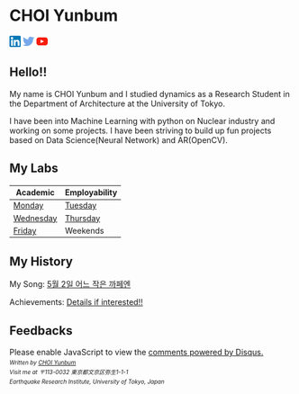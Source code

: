 <script language="javascript" type="text/javascript">
        document.write("<font color='green' size='1'>This document was last modified on " + document.lastModified + "</font>");
</script>

# CHOI Yunbum

<a href="https://www.linkedin.com/in/yunbum-choi-25661a60/" target="_blank"><img src=".\image\linkedin.png" alt="LinkedIn"></a>  <a href=" https://twitter.com/goodasa " target="_blank"><img src=".\image\twitter.png" alt="Twitter"></a> <a href="https://www.youtube.com/channel/UCG7e6TPZ8rVtE7YcxCcW-VA?view_as=subscriber" target="_blank"><img src=".\image\youtube.png" alt="Youtube"></a>



## Hello!!

My name is CHOI Yunbum and I studied dynamics as a Research Student in the Department of Architecture at the University of Tokyo.

I have been into Machine Learning with python on Nuclear industry and working on some projects. I have been striving to build up fun projects based on Data Science(Neural Network) and AR(OpenCV). 



## My Labs

| Academic                                          | Employability                           |
| ------------------------------------------------- | --------------------------------------- |
| [Monday](https://cyb541203.tistory.com)           | [Tuesday](https://33550336.tistory.com) |
| [Wednesday](https://followingfashion.tistory.com) | [Thursday](https://791203.tistory.com)  |
| [Friday](https://3600rpm.tistory.com)             | Weekends                                |



## My History 

My Song: [5월 2일 어느 작은 까페엔](https://itunes.apple.com/us/artist//552288415)

Achievements: [Details if interested!!](https://www.notion.so/Achievements-3220510d3429437d8814a9f29c0f232c)



## Feedbacks 

<div id="disqus_thread"></div>
<script>
/**
*  RECOMMENDED CONFIGURATION VARIABLES: EDIT AND UNCOMMENT THE SECTION BELOW TO INSERT DYNAMIC VALUES FROM YOUR PLATFORM OR CMS.
*  LEARN WHY DEFINING THESE VARIABLES IS IMPORTANT: https://disqus.com/admin/universalcode/#configuration-variables*/
/*
var disqus_config = function () {
this.page.url = PAGE_URL;  // Replace PAGE_URL with your page's canonical URL variable
this.page.identifier = PAGE_IDENTIFIER; // Replace PAGE_IDENTIFIER with your page's unique identifier variable
};
*/
(function() { // DON'T EDIT BELOW THIS LINE
var d = document, s = d.createElement('script');
s.src = 'https://cyb1203.disqus.com/embed.js';
s.setAttribute('data-timestamp', +new Date());
(d.head || d.body).appendChild(s);
})();
</script>
<noscript>Please enable JavaScript to view the <a href="https://disqus.com/?ref_noscript">comments powered by Disqus.</a></noscript>




<address>
    <font size=1>
        Written by <a href="mailto:yunbum@eri.u-tokyo.ac.jp">CHOI Yunbum</a><br> 
        Visit me at 〒113-0032 東京都文京区弥生1-1-1<br>
        Earthquake Research Institute, University of Tokyo, Japan
    </font>
</address>

